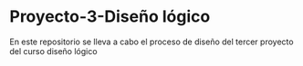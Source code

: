 # Proyecto-3-Diseño lógico
En este repositorio se lleva a cabo el proceso de diseño del tercer proyecto del curso diseño lógico
